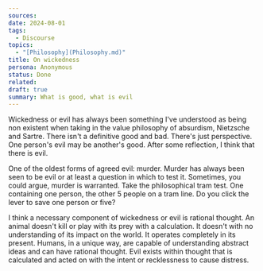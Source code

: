 ```yaml
---
sources: 
date: 2024-08-01
tags:
  - Discourse
topics:
  - "[Philosophy](Philosophy.md)"
title: On wickedness
persona: Anonymous
status: Done
related: 
draft: true
summary: What is good, what is evil
---
```


Wickedness or evil has always been something I've understood as being non existent when taking in the value philosophy of absurdism, Nietzsche and Sartre. There isn't a definitive good and bad. There's just perspective. One person's evil may be another's good. After some reflection, I think that there is evil.

One of the oldest forms of agreed evil: murder. Murder has always been seen to be evil or at least a question in which to test it. Sometimes, you could argue, murder is warranted. Take the philosophical tram test. One containing one person, the other 5 people on a tram line. Do you click the lever to save one person or five? 

I think a necessary component of wickedness or evil is rational thought. An animal doesn't kill or play with its prey with a calculation. It doesn't with no understanding of its impact on the world. It operates completely in its present. Humans, in a unique way, are capable of understanding abstract ideas and can have rational thought. Evil exists within thought that is calculated and acted on with the intent or recklessness to cause distress. 